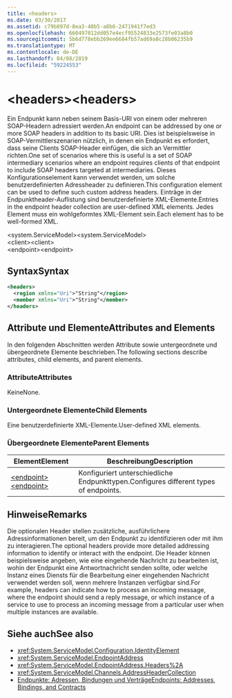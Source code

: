 ```yaml
---
title: <headers>
ms.date: 03/30/2017
ms.assetid: c79b897d-8ea3-40b5-a8b6-2471941f7ed3
ms.openlocfilehash: 660497012dd057e4ecf95524833e2573fe03a8b0
ms.sourcegitcommit: 5b6d778ebb269ee6684fb57ad69a8c28b06235b9
ms.translationtype: MT
ms.contentlocale: de-DE
ms.lasthandoff: 04/08/2019
ms.locfileid: "59224553"
---
```

# <a name="headers"></a><span data-ttu-id="adcc7-101">\<headers></span><span class="sxs-lookup"><span data-stu-id="adcc7-101">\<headers></span></span>
<span data-ttu-id="adcc7-102">Ein Endpunkt kann neben seinem Basis-URI von einem oder mehreren SOAP-Headern adressiert werden.</span><span class="sxs-lookup"><span data-stu-id="adcc7-102">An endpoint can be addressed by one or more SOAP headers in addition to its basic URI.</span></span> <span data-ttu-id="adcc7-103">Dies ist beispielsweise in SOAP-Vermittlerszenarien nützlich, in denen ein Endpunkt es erfordert, dass seine Clients SOAP-Header einfügen, die sich an Vermittler richten.</span><span class="sxs-lookup"><span data-stu-id="adcc7-103">One set of scenarios where this is useful is a set of SOAP intermediary scenarios where an endpoint requires clients of that endpoint to include SOAP headers targeted at intermediaries.</span></span> <span data-ttu-id="adcc7-104">Dieses Konfigurationselement kann verwendet werden, um solche benutzerdefinierten Adressheader zu definieren.</span><span class="sxs-lookup"><span data-stu-id="adcc7-104">This configuration element can be used to define such custom address headers.</span></span> <span data-ttu-id="adcc7-105">Einträge in der Endpunktheader-Auflistung sind benutzerdefinierte XML-Elemente.</span><span class="sxs-lookup"><span data-stu-id="adcc7-105">Entries in the endpoint header collection are user-defined XML elements.</span></span> <span data-ttu-id="adcc7-106">Jedes Element muss ein wohlgeformtes XML-Element sein.</span><span class="sxs-lookup"><span data-stu-id="adcc7-106">Each element has to be well-formed XML.</span></span>  
  
 <span data-ttu-id="adcc7-107">\<system.ServiceModel></span><span class="sxs-lookup"><span data-stu-id="adcc7-107">\<system.ServiceModel></span></span>  
<span data-ttu-id="adcc7-108">\<client></span><span class="sxs-lookup"><span data-stu-id="adcc7-108">\<client></span></span>  
<span data-ttu-id="adcc7-109">\<endpoint></span><span class="sxs-lookup"><span data-stu-id="adcc7-109">\<endpoint></span></span>  
  
## <a name="syntax"></a><span data-ttu-id="adcc7-110">Syntax</span><span class="sxs-lookup"><span data-stu-id="adcc7-110">Syntax</span></span>  
  
```xml  
<headers>
  <region xmlns="Uri">"String"</region>
  <member xmlns="Uri">"String"</member>
</headers>
```  
  
## <a name="attributes-and-elements"></a><span data-ttu-id="adcc7-111">Attribute und Elemente</span><span class="sxs-lookup"><span data-stu-id="adcc7-111">Attributes and Elements</span></span>  
 <span data-ttu-id="adcc7-112">In den folgenden Abschnitten werden Attribute sowie untergeordnete und übergeordnete Elemente beschrieben.</span><span class="sxs-lookup"><span data-stu-id="adcc7-112">The following sections describe attributes, child elements, and parent elements.</span></span>  
  
### <a name="attributes"></a><span data-ttu-id="adcc7-113">Attribute</span><span class="sxs-lookup"><span data-stu-id="adcc7-113">Attributes</span></span>  
 <span data-ttu-id="adcc7-114">Keine</span><span class="sxs-lookup"><span data-stu-id="adcc7-114">None.</span></span>  
  
### <a name="child-elements"></a><span data-ttu-id="adcc7-115">Untergeordnete Elemente</span><span class="sxs-lookup"><span data-stu-id="adcc7-115">Child Elements</span></span>  
 <span data-ttu-id="adcc7-116">Eine benutzerdefinierte XML-Elemente.</span><span class="sxs-lookup"><span data-stu-id="adcc7-116">User-defined XML elements.</span></span>  
  
### <a name="parent-elements"></a><span data-ttu-id="adcc7-117">Übergeordnete Elemente</span><span class="sxs-lookup"><span data-stu-id="adcc7-117">Parent Elements</span></span>  
  
|<span data-ttu-id="adcc7-118">Element</span><span class="sxs-lookup"><span data-stu-id="adcc7-118">Element</span></span>|<span data-ttu-id="adcc7-119">Beschreibung</span><span class="sxs-lookup"><span data-stu-id="adcc7-119">Description</span></span>|  
|-------------|-----------------|  
|[<span data-ttu-id="adcc7-120">\<endpoint></span><span class="sxs-lookup"><span data-stu-id="adcc7-120">\<endpoint></span></span>](../../../../../docs/framework/configure-apps/file-schema/wcf/endpoint-of-client.md)|<span data-ttu-id="adcc7-121">Konfiguriert unterschiedliche Endpunkttypen.</span><span class="sxs-lookup"><span data-stu-id="adcc7-121">Configures different types of endpoints.</span></span>|  
  
## <a name="remarks"></a><span data-ttu-id="adcc7-122">Hinweise</span><span class="sxs-lookup"><span data-stu-id="adcc7-122">Remarks</span></span>  
 <span data-ttu-id="adcc7-123">Die optionalen Header stellen zusätzliche, ausführlichere Adressinformationen bereit, um den Endpunkt zu identifizieren oder mit ihm zu interagieren.</span><span class="sxs-lookup"><span data-stu-id="adcc7-123">The optional headers provide more detailed addressing information to identify or interact with the endpoint.</span></span> <span data-ttu-id="adcc7-124">Die Header können beispielsweise angeben, wie eine eingehende Nachricht zu bearbeiten ist, wohin der Endpunkt eine Antwortnachricht senden sollte, oder welche Instanz eines Diensts für die Bearbeitung einer eingehenden Nachricht verwendet werden soll, wenn mehrere Instanzen verfügbar sind.</span><span class="sxs-lookup"><span data-stu-id="adcc7-124">For example, headers can indicate how to process an incoming message, where the endpoint should send a reply message, or which instance of a service to use to process an incoming message from a particular user when multiple instances are available.</span></span>  
  
## <a name="see-also"></a><span data-ttu-id="adcc7-125">Siehe auch</span><span class="sxs-lookup"><span data-stu-id="adcc7-125">See also</span></span>

- <xref:System.ServiceModel.Configuration.IdentityElement>
- <xref:System.ServiceModel.EndpointAddress>
- <xref:System.ServiceModel.EndpointAddress.Headers%2A>
- <xref:System.ServiceModel.Channels.AddressHeaderCollection>
- [<span data-ttu-id="adcc7-126">Endpunkte: Adressen, Bindungen und Verträge</span><span class="sxs-lookup"><span data-stu-id="adcc7-126">Endpoints: Addresses, Bindings, and Contracts</span></span>](../../../../../docs/framework/wcf/feature-details/endpoints-addresses-bindings-and-contracts.md)
